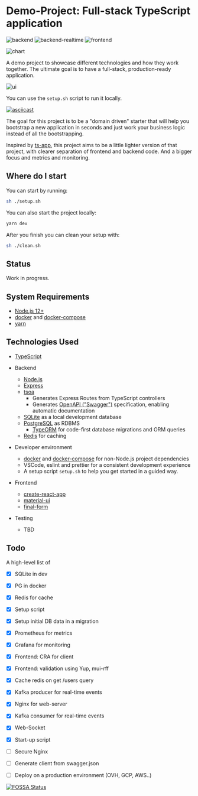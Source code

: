 # Demo-Project: Full-stack TypeScript application

![backend](https://github.com/RaedsLab/demo-project/workflows/backend/badge.svg)
![backend-realtime](https://github.com/RaedsLab/demo-project/workflows/backend-realtime/badge.svg)
![frontend](https://github.com/RaedsLab/demo-project/workflows/frontend/badge.svg)

![chart](https://i.imgur.com/6ELu2fx.png)

A demo project to showcase different technologies and how they work together.
The ultimate goal is to have a full-stack, production-ready application.

![ui](https://i.imgur.com/W7Armo5.png)

You can use the `setup.sh` script to run it locally.

[![asciicast](https://asciinema.org/a/lKhIcJG0YXbZfvkOpoWtzMUrM.svg)](https://asciinema.org/a/lKhIcJG0YXbZfvkOpoWtzMUrM)

The goal for this project is to be a "domain driven" starter that will help you
bootstrap a new application in seconds and just work your business logic instead of all the bootstrapping.

Inspired by [ts-app](https://github.com/lukeautry/ts-app), this project aims to be a little lighter version of that project, with clearer separation of frontend and backend code. And a bigger focus and metrics and monitoring.

## Where do I start

You can start by running:

```sh
sh ./setup.sh
```

You can also start the project locally:

```sh
yarn dev
```

After you finish you can clean your setup with:

```sh
sh ./clean.sh
```

## Status

Work in progress.

## System Requirements

- [Node.js 12+](https://nodejs.org/en/download/)
- [docker](https://www.docker.com) and [docker-compose](https://docs.docker.com/compose)
- [yarn](https://yarnpkg.com/en)

## Technologies Used

- [TypeScript](http://www.typescriptlang.org/)
- Backend

  - [Node.js](https://nodejs.org)
  - [Express](https://expressjs.com/)
  - [tsoa](https://github.com/lukeautry/tsoa)
    - Generates Express Routes from TypeScript controllers
    - Generates [OpenAPI ("Swagger")](https://swagger.io/docs/specification/about) specification, enabling automatic documentation
  - [SQLite](https://www.sqlite.org/index.html) as a local development database
  - [PostgreSQL](https://www.postgresql.org/) as RDBMS
    - [TypeORM](http://typeorm.io) for code-first database migrations and ORM queries
  - [Redis](https://redis.io/) for caching

- Developer environment

  - [docker](https://www.docker.com/) and [docker-compose](https://docs.docker.com/compose) for non-Node.js project dependencies
  - VSCode, eslint and prettier for a consistent development experience
  - A setup script `setup.sh` to help you get started in a guided way.

- Frontend

  - [create-react-app](https://github.com/facebook/create-react-app)
  - [material-ui](https://material-ui.com/)
  - [final-form](https://github.com/final-form/final-form)

- Testing
  - TBD

## Todo

A high-level list of

- [x] SQLite in dev
- [x] PG in docker
- [x] Redis for cache
- [x] Setup script
- [x] Setup initial DB data in a migration
- [x] Prometheus for metrics
- [x] Grafana for monitoring
- [x] Frontend: CRA for client
- [x] Frontend: validation using Yup, mui-rff
- [x] Cache redis on get /users query
- [x] Kafka producer for real-time events
- [x] Nginx for web-server
- [x] Kafka consumer for real-time events
- [x] Web-Socket
- [x] Start-up script
- [ ] Secure Nginx
- [ ] Generate client from swagger.json
- [ ] Deploy on a production environment (OVH, GCP, AWS..)


[![FOSSA Status](https://app.fossa.com/api/projects/git%2Bgithub.com%2FRaedsLab%2Fdemo-project.svg?type=large)](https://app.fossa.com/projects/git%2Bgithub.com%2FRaedsLab%2Fdemo-project?ref=badge_large)
